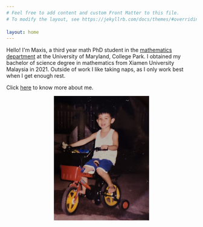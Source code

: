 ```yaml
---
# Feel free to add content and custom Front Matter to this file.
# To modify the layout, see https://jekyllrb.com/docs/themes/#overriding-theme-defaults

layout: home
---
```


Hello! I'm Maxis, a third year math PhD student in the [mathematics department](https://www-math.umd.edu/) at the University of Maryland, College Park. I obtained my bachelor of science degree in mathematics from Xiamen University Malaysia in 2021. Outside of work I like taking naps, as I only work best when I get enough rest.

Click [here](\personal) to know more about me.

<p align = "center">
<img src="\assets\pictures\main\bike.jpg" width="50%" height="50%">
</p>

